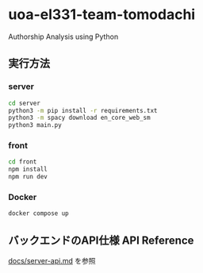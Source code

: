 # uoa-el331-team-tomodachi
Authorship Analysis using Python

## 実行方法
### server

```sh
cd server
python3 -m pip install -r requirements.txt
python3 -m spacy download en_core_web_sm
python3 main.py
```

### front

```sh
cd front
npm install
npm run dev
```

### Docker
```sh
docker compose up
```

## バックエンドのAPI仕様 API Reference
[docs/server-api.md](docs/server-api.md) を参照
